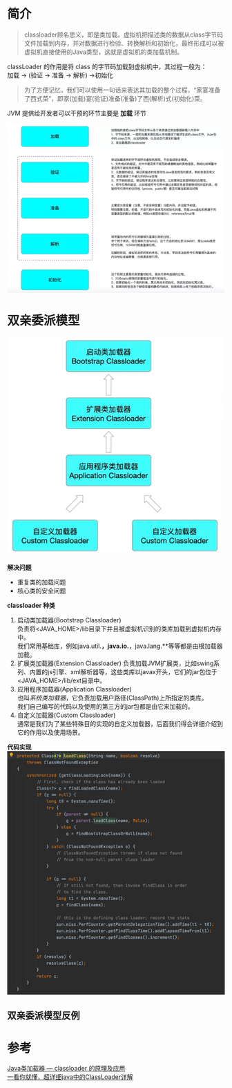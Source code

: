 # 简介
>classloader顾名思义，即是类加载。虚拟机把描述类的数据从class字节码文件加载到内存，并对数据进行检验、转换解析和初始化，最终形成可以被虚拟机直接使用的Java类型，这就是虚拟机的类加载机制。  

classLoader 的作用是将 class 的字节码加载到虚拟机中，其过程一般为：  
加载 &rarr; (验证 &rarr; 准备 &rarr; 解析)  &rarr;初始化  
> 为了方便记忆，我们可以使用一句话来表达其加载的整个过程，“家宴准备了西式菜”，即家(加载)宴(验证)准备(准备)了西(解析)式(初始化)菜。

JVM 提供给开发者可以干预的环节主要是 **加载** 环节

![加载过程](img/加载过程.png)

# 双亲委派模型
![双亲委派模型](img/双亲委派机制.png)

**解决问题**
* 重复类的加载问题
* 核心类的安全问题

**classloader 种类**  
1. 启动类加载器(Bootstrap Classloader)  
   负责将<JAVA_HOME>/lib目录下并且被虚拟机识别的类库加载到虚拟机内存中。  
   我们常用基础库，例如java.util.**，java.io.**，java.lang.**等等都是由根加载器加载。
2. 扩展类加载器(Extension Classloader)
   负责加载JVM扩展类，比如swing系列、内置的js引擎、xml解析器等，这些类库以javax开头，它们的jar包位于<JAVA_HOME>/lib/ext目录中。  
3. 应用程序加载器(Application Classloader)  
   也叫*系统类加载器*，它负责加载用户路径(ClassPath)上所指定的类库。  
   我们自己编写的代码以及使用的第三方的jar包都是由它来加载的。  
4. 自定义加载器(Custom Classloader)  
   通常是我们为了某些特殊目的实现的自定义加载器，后面我们得会详细介绍到它的作用以及使用场景。
   
**代码实现**
![classloader_loadClass](img/classloader_loadClass.png)  

## 双亲委派模型反例



# 参考
[Java类加载器 — classloader 的原理及应用](https://mp.weixin.qq.com/s?__biz=MzAxNDEwNjk5OQ==&mid=2650418560&idx=1&sn=ed3c3ee4184fe48ffdcfb88d6b2aa539&chksm=8396e598b4e16c8ee4d4908d94cc41ed9d183538522b0b14524ec5bdf995e3197b88f70ff0c6&scene=178&cur_album_id=1452661944472977409#rd)  
[一看你就懂，超详细java中的ClassLoader详解](https://blog.csdn.net/briblue/article/details/54973413)  

